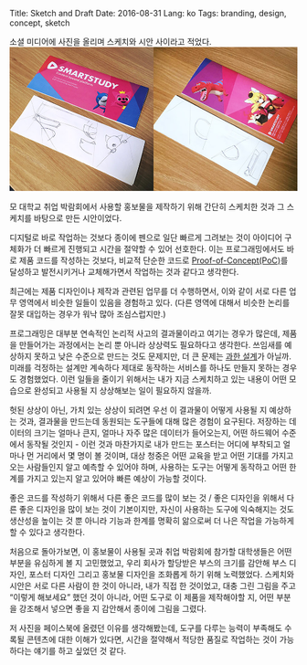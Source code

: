 Title: Sketch and Draft
Date: 2016-08-31
Lang: ko
Tags: branding, design, concept, sketch

소셜 미디어에 사진을 올리며 스케치와 시안 사이라고 적었다.
![sketch-and-draft.jpg](./images/2016-08/sketch-and-draft.jpg)

모 대학교 취업 박람회에서 사용할 홍보물을 제작하기 위해 간단히 스케치한 것과 그 스케치를 바탕으로 만든 시안이었다.

디지털로 바로 작업하는 것보다 종이에 펜으로 일단 빠르게 그려보는 것이 아이디어 구체화가 더 빠르게 진행되고 시간을 절약할 수 있어 선호한다.
이는 프로그래밍에서도 바로 제품 코드를 작성하는 것보다, 비교적 단순한 코드로 [Proof-of-Concept(PoC)](https://en.wikipedia.org/wiki/POC)를 달성하고
발전시키거나 교체해가면서 작업하는 것과 같다고 생각한다.

최근에는 제품 디자인이나 제작과 관련된 업무를 더 수행하면서, 이와 같이 서로 다른 업무 영역에서 비슷한 일들이 있음을 경험하고 있다.
(다른 영역에 대해서 비슷한 논리를 잘못 대입하는 경우가 워낙 많아 조심스럽지만.)

프로그래밍은 대부분 연속적인 논리적 사고의 결과물이라고 여기는 경우가 많은데,
제품을 만들어가는 과정에서는 논리 뿐 아니라 상상력도 필요하다고 생각한다.
쓰임새를 예상하지 못하고 낮은 수준으로 만드는 것도 문제지만, 더 큰 문제는 [과한 설계](https://en.wikipedia.org/wiki/Overengineering)가 아닐까.
미래를 걱정하는 설계만 계속하다 제대로 동작하는 서비스를 하나도 만들지 못하는 경우도 경험했었다. 이런 일들을 줄이기 위해서는 내가 지금 스케치하고 있는 내용이 어떤 모습으로 완성되고 사용될 지 상상해보는 일이 필요하지 않을까.

헛된 상상이 아닌, 가치 있는 상상이 되려면 우선 이 결과물이 어떻게 사용될 지 예상하는 것과, 결과물을 만드는데 동원되는 도구들에 대해 많은 경험이 요구된다. 저장하는 데이터의 크기는 얼마나 큰지, 얼마나 자주 많은 데이터가 들어오는지, 어떤 하드웨어 수준에서 동작될 것인지 - 이런 것과 마찬가지로 내가 만드는 포스터는 어디에 부착되고 얼마나 먼 거리에서 몇 명이 볼 것이며, 대상 청중은 어떤 교육을 받고 어떤 기대를 가지고 오는 사람들인지 알고 예측할 수 있어야 하며, 사용하는 도구는 어떻게 동작하고 어떤 한계를 가지고 있는지 알고 있어야 빠른 예상이 가능할 것이다.

좋은 코드를 작성하기 위해서 다른 좋은 코드를 많이 보는 것 / 좋은 디자인을 위해서 다른 좋은 디자인을 많이 보는 것이 기본이지만, 자신이 사용하는 도구에 익숙해지는 것도 생산성을 높이는 것 뿐 아니라 기능과 한계를 명확히 앎으로써 더 나은 작업을 가능하게 할 수 있다고 생각한다.

처음으로 돌아가보면, 이 홍보물이 사용될 곳과 취업 박람회에 참가할 대학생들은 어떤 부분을 유심하게 볼 지 고민했었고, 우리 회사가 할당받은 부스의 크기를 감안해 부스 디자인, 포스터 디자인 그리고 홍보물 디자인을 조화롭게 하기 위해 노력했었다. 스케치와 시안은 서로 다른 사람이 한 것이 아니라, 내가 직접 한 것이었고, 대충 그린 그림을 주고 “이렇게 해보세요” 했던 것이 아니라, 어떤 도구로 이 제품을 제작해야할 지, 어떤 부분을 강조해서 넣으면 좋을 지 감안해서 종이에 그림을 그렸다. 

저 사진을 페이스북에 올렸던 이유를 생각해봤는데, 도구를 다루는 능력이 부족해도 수록될 콘텐츠에 대한 이해가 있다면, 시간을 절약해서 적당한 품질로 작업하는 것이 가능하다는 얘기를 하고 싶었던 것 같다.
